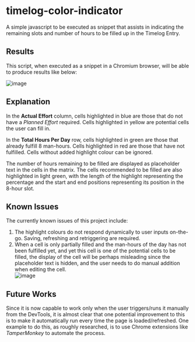 # timelog-color-indicator
A simple javascript to be executed as snippet that assists in indicating the remaining slots and number of hours to be filled up in the Timelog Entry.

## Results
This script, when executed as a snippet in a Chromium browser, will be able to produce results like below:

![image](https://user-images.githubusercontent.com/29178362/188312399-41d01f0d-9b5b-49ec-9d04-041acc32bf18.png)

## Explanation
In the **Actual Effort** column, cells highlighted in blue are those that do not have a *Planned Effort* required. Cells highlighted in yellow are potential cells the user can fill in.

In the **Total Hours Per Day** row, cells highlighted in green are those that already fulfill 8 man-hours. Cells highlighted in red are those that have not fulfilled. Cells without added highlight colour can be ignored.

The number of hours remaining to be filled are displayed as placeholder text in the cells in the matrix. The cells recommended to be filled are also highlighted in light green, with the length of the highlight representing the percentage and the start and end positions representing its position in the 8-hour slot.

## Known Issues
The currently known issues of this project include:
1. The highlight colours do not respond dynamically to user inputs on-the-go. Saving, refreshing and retriggering are required.
2. When a cell is only partially filled and the man-hours of the day has not been fulfilled yet, and yet this cell is one of the potential cells to be filled, the display of the cell will be perhaps misleading since the placeholder text is hidden, and the user needs to do manual addition when editing the cell.  
![image](https://user-images.githubusercontent.com/29178362/188313506-6f470a20-70b0-4060-8c13-bf90825a3e3e.png)

## Future Works
Since it is now capable to work only when the user triggers/runs it manually from the DevTools, it is almost clear that one potential improvement to this is to make it automatically run every time the page is loaded/refreshed. One example to do this, as roughly researched, is to use Chrome extensions like *TamperMonkey* to automate the process.
